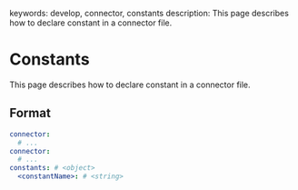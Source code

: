 keywords: develop, connector, constants
description: This page describes how to declare constant in a connector file.

# Constants

This page describes how to declare constant in a connector file.

## Format

```yaml
connector:
  # ...
connector:
  # ...
constants: # <object>
  <constantName>: # <string>
```
